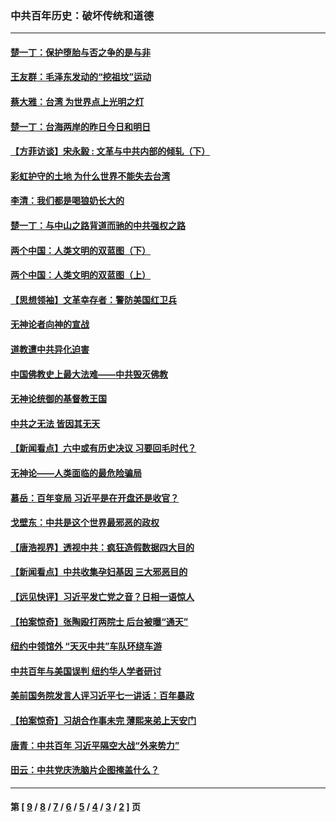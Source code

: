 ### 中共百年历史：破坏传统和道德
---
#### [楚一丁：保护堕胎与否之争的是与非](../../pages/nf1176114/n13815642.md?11150430) 
#### [王友群：毛泽东发动的“挖祖坟”运动](../../pages/nf1176114/n13723639.md?11150430) 
#### [蔡大雅：台湾 为世界点上光明之灯](../../pages/nf1176114/n13531530.md?11150430) 
#### [楚一丁：台海两岸的昨日今日和明日](../../pages/nf1176114/n13531468.md?11150430) 
#### [【方菲访谈】宋永毅 : 文革与中共内部的倾轧（下）](../../pages/nf1176114/n13486836.md?11150430) 
#### [彩虹护守的土地 为什么世界不能失去台湾](../../pages/nf1176114/n13476849.md?11150430) 
#### [李清：我们都是喝狼奶长大的](../../pages/nf1176114/n13471478.md?11150430) 
#### [楚一丁：与中山之路背道而驰的中共强权之路](../../pages/nf1176114/n13437270.md?11150430) 
#### [两个中国：人类文明的双蓝图（下）](../../pages/nf1176114/n13423132.md?11150430) 
#### [两个中国：人类文明的双蓝图（上）](../../pages/nf1176114/n13422687.md?11150430) 
#### [【思想领袖】文革幸存者：警防美国红卫兵](../../pages/nf1176114/n13339289.md?11150430) 
#### [无神论者向神的宣战](../../pages/nf1176114/n13281535.md?11150430) 
#### [道教遭中共异化迫害](../../pages/nf1176114/n13281463.md?11150430) 
#### [中国佛教史上最大法难——中共毁灭佛教](../../pages/nf1176114/n13281397.md?11150430) 
#### [无神论统御的基督教王国](../../pages/nf1176114/n13281280.md?11150430) 
#### [中共之无法 皆因其无天](../../pages/nf1176114/n13281088.md?11150430) 
#### [【新闻看点】六中或有历史决议 习要回毛时代？](../../pages/nf1176114/n13222895.md?11150430) 
#### [无神论——人类面临的最危险骗局](../../pages/nf1176114/n13196137.md?11150430) 
#### [慕岳：百年变局 习近平是在开盘还是收官？](../../pages/nf1176114/n13206516.md?11150430) 
#### [戈壁东：中共是这个世界最邪恶的政权](../../pages/nf1176114/n13085641.md?11150430) 
#### [【唐浩视界】透视中共：疯狂造假数据四大目的](../../pages/nf1176114/n13080590.md?11150430) 
#### [【新闻看点】中共收集孕妇基因 三大邪恶目的](../../pages/nf1176114/n13077182.md?11150430) 
#### [【远见快评】习近平发亡党之音？日相一语惊人](../../pages/nf1176114/n13074809.md?11150430) 
#### [【拍案惊奇】张陶殴打两院士 后台被曝“通天”](../../pages/nf1176114/n13070496.md?11150430) 
#### [纽约中领馆外 “天灭中共”车队环绕车游](../../pages/nf1176114/n13070693.md?11150430) 
#### [中共百年与美国误判 纽约华人学者研讨](../../pages/nf1176114/n13067969.md?11150430) 
#### [美前国务院发言人评习近平七一讲话：百年暴政](../../pages/nf1176114/n13066986.md?11150430) 
#### [【拍案惊奇】习胡合作事未完 薄熙来弟上天安门](../../pages/nf1176114/n13065867.md?11150430) 
#### [唐青：中共百年 习近平隔空大战“外来势力”](../../pages/nf1176114/n13065976.md?11150430) 
#### [田云：中共党庆洗脑片企图掩盖什么？](../../pages/nf1176114/n13064395.md?11150430) 

---
#### 第 [ [9](./9.md?11150430) / [8](./8.md?11150430) / [7](./7.md?11150430) / [6](./6.md?11150430) / [5](./5.md?11150430) / [4](./4.md?11150430) / [3](./3.md?11150430) / [2](./2.md?11150430) ] 页
